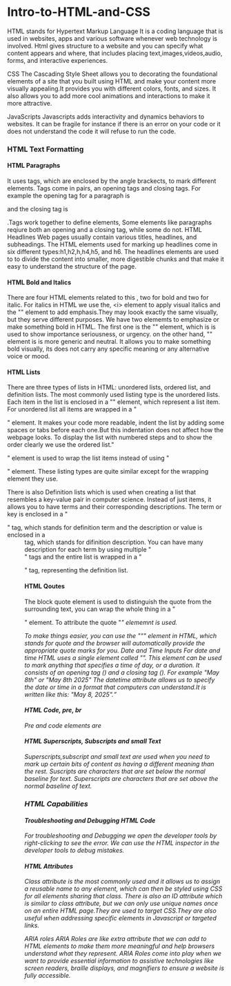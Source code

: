 # Intro-to-HTML-and-CSS

HTML stands for Hypertext Markup Language 
It is a coding language that is used in websites, apps and various software whenever web technology is involved. Html gives structure to a website and you can specify what content appears and where, that includes placing text,images,videos,audio, forms, and interactive experiences.

CSS
The Cascading Style Sheet allows you to decorating the foundational elements of a site that you built using HTML and make your content more visually appealing.It provides you with different colors, fonts, and sizes. It also allows you to add more cool animations and interactions to make it more attractive.

JavaScripts
Javascripts adds interactivity and dynamics behaviors to websites. It can be fragile for instance if there is an error on your code or it does not understand the code it will refuse to run the code.

<h3>HTML Text Formatting</h3>

<h4>HTML Paragraphs</h4>
It uses tags, which are enclosed by the angle brackects, to mark different elements. Tags come in pairs, an opening tags and closing tags. For example the opening tag for a paragraph is <p> and the closing tag is </p>.Tags work together to define elements, Some elements like paragraphs reqiure both an opening and a closing tag, while some do not.
HTML Headlines
Web pages usually contain various titles, headlines, and subheadings. The HTML elements used for marking up headlines come in six different types:h1,h2,h,h4,h5, and h6.
The headlines elements are used to to divide the content into smaller, more digestible chunks and that make it easy to understand the structure of the page.

<h4>HTML Bold and Italics</h4>
There are four HTML elements related to this , two for bold and two for italic.
For italics in HTML we use the, <code4>&lti&gt</code4> element to apply visual italics and the "<em></em>" element to add emphasis.They may loook exactly the same visually, but they serve different purposes.
We have two elememts to emphasize or make something bold in HTML.
The first one is the "<strong></strong>" element, which is is used to show importance seriousness, or urgency.
on the other hand, "<b></b>" element is is more generic and neutral.
It allows you to make something bold visually, its does not carry any specific meaning or any alternative voice or mood.

<h4>HTML Lists</h4>
There are three types of lists in HTML: unordered lists, ordered list, and definition lists.
The most commonly used listing type is the unordered lists.
Each item in the list is enclosed in a "</li>" element, which represent a list item.
For unordered list all items are wrapped in a "<ul></ul>" element.
It makes  your code more readable, indent the list by adding some spaces or tabs before each one.But this indentation does not affect how the webpage looks.
To display the list with numbered steps and to show the order clearly we use the ordered list."<ol></ol>" element is used to wrap the list items instead of using "<ul></ul>" element.
These listing types are quite similar except for the wrapping element they use.

There is also  Definition lists which is used when creating a list that resembles a key-value pair in computer science. Instead of just items, it allows you to have terms and their corresponding descriptions.
The term or key is enclosed in a "<dt>" tag, which stands for definition term and the description or value is enclosed in a <dd> tag, which stands for difinition description.
You can have many description for each term by using multiple "<dd>" tags and the entire list is wrapped in a "<dl>" tag, representing the definition list.

<h4>HTML Qoutes</h4>
The block quote element is used to distinguish the quote from the surrounding text, you can wrap the whole thing in a "<blockquote></blockquote>" element. To attribute the quote "<cite>" elememnt is used.

To make things easier, you can use the "<q>" element in HTML, which stands for quote and the browser will automatically provide the appropriate quote marks for you.
Date  and Time Inputs
For date and time HTML uses a single element called "<time>". This element can be used to mark anything that specifies a time of day, or a duration.
It consists of an opening tag (<time>) and a closing tag (</time>).
For example "<time>May 8th</time>" or "<time>May 8th 2025</time>"
The datetime attribute allows us to specify the date or time in a format that computers can understand.It is written like this: "<time datetime="2025-05-08">May 8, 2025</time>".

<h4>HTML Code, pre, br </h4>
Pre and code elements are 

<h4>HTML Superscripts, Subscripts and small Text</h4>
Superscripts,subscript and small text are used when you need to mark up certain bits of content as having a different meaning than the rest.
Suscripts are characters that are set below the normal baseline for text.
Superscripts are characters that are set above the normal baseline of text.


<h3>HTML Capabilities</h3>

<h4>Troubleshooting and Debugging HTML Code</h4>
For troubleshooting and Debugging we open the developer tools by right-clicking to see the error.
We can use the HTML inspector in the developer tools to debug mistakes.


<h4>HTML Attributes</h4>
Class attribute is the most commonly used and it allows us to assign a reusable name to any element, which can then be styled using CSS for all elements sharing that class.
There is also an ID attribute which is similar to class attribute, but we can only use unique names once on an entire HTML page.They are used to target CSS.They are also useful when addressing specific elements in Javascript or targeted links.

ARIA roles
ARIA Roles are like extra attribute that we can add to HTML elements to make them more meaningful and help browsers understand what they represent. 
ARIA Roles come into play when we want to provide essential information to assistive technologies like screen readers, braille displays, and magnifiers to  ensure a website is fully accessible.







